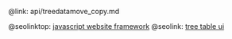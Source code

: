 @link: api/treedatamove_copy.md

@seolinktop: [javascript website framework](https://webix.com)
@seolink: [tree table ui](https://webix.com/widget/treetable/)